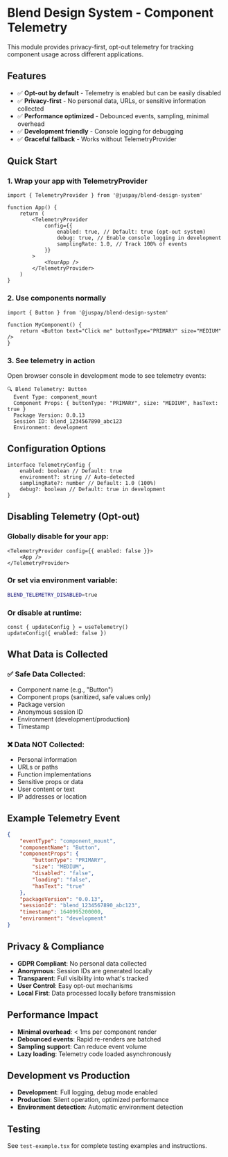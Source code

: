 # Blend Design System - Component Telemetry

This module provides privacy-first, opt-out telemetry for tracking component usage across different applications.

## Features

- ✅ **Opt-out by default** - Telemetry is enabled but can be easily disabled
- ✅ **Privacy-first** - No personal data, URLs, or sensitive information collected
- ✅ **Performance optimized** - Debounced events, sampling, minimal overhead
- ✅ **Development friendly** - Console logging for debugging
- ✅ **Graceful fallback** - Works without TelemetryProvider

## Quick Start

### 1. Wrap your app with TelemetryProvider

```tsx
import { TelemetryProvider } from '@juspay/blend-design-system'

function App() {
    return (
        <TelemetryProvider
            config={{
                enabled: true, // Default: true (opt-out system)
                debug: true, // Enable console logging in development
                samplingRate: 1.0, // Track 100% of events
            }}
        >
            <YourApp />
        </TelemetryProvider>
    )
}
```

### 2. Use components normally

```tsx
import { Button } from '@juspay/blend-design-system'

function MyComponent() {
    return <Button text="Click me" buttonType="PRIMARY" size="MEDIUM" />
}
```

### 3. See telemetry in action

Open browser console in development mode to see telemetry events:

```
🔍 Blend Telemetry: Button
  Event Type: component_mount
  Component Props: { buttonType: "PRIMARY", size: "MEDIUM", hasText: true }
  Package Version: 0.0.13
  Session ID: blend_1234567890_abc123
  Environment: development
```

## Configuration Options

```tsx
interface TelemetryConfig {
    enabled: boolean // Default: true
    environment?: string // Auto-detected
    samplingRate?: number // Default: 1.0 (100%)
    debug?: boolean // Default: true in development
}
```

## Disabling Telemetry (Opt-out)

### Globally disable for your app:

```tsx
<TelemetryProvider config={{ enabled: false }}>
    <App />
</TelemetryProvider>
```

### Or set via environment variable:

```bash
BLEND_TELEMETRY_DISABLED=true
```

### Or disable at runtime:

```tsx
const { updateConfig } = useTelemetry()
updateConfig({ enabled: false })
```

## What Data is Collected

### ✅ Safe Data Collected:

- Component name (e.g., "Button")
- Component props (sanitized, safe values only)
- Package version
- Anonymous session ID
- Environment (development/production)
- Timestamp

### ❌ Data NOT Collected:

- Personal information
- URLs or paths
- Function implementations
- Sensitive props or data
- User content or text
- IP addresses or location

## Example Telemetry Event

```json
{
    "eventType": "component_mount",
    "componentName": "Button",
    "componentProps": {
        "buttonType": "PRIMARY",
        "size": "MEDIUM",
        "disabled": "false",
        "loading": "false",
        "hasText": "true"
    },
    "packageVersion": "0.0.13",
    "sessionId": "blend_1234567890_abc123",
    "timestamp": 1640995200000,
    "environment": "development"
}
```

## Privacy & Compliance

- **GDPR Compliant**: No personal data collected
- **Anonymous**: Session IDs are generated locally
- **Transparent**: Full visibility into what's tracked
- **User Control**: Easy opt-out mechanisms
- **Local First**: Data processed locally before transmission

## Performance Impact

- **Minimal overhead**: < 1ms per component render
- **Debounced events**: Rapid re-renders are batched
- **Sampling support**: Can reduce event volume
- **Lazy loading**: Telemetry code loaded asynchronously

## Development vs Production

- **Development**: Full logging, debug mode enabled
- **Production**: Silent operation, optimized performance
- **Environment detection**: Automatic environment detection

## Testing

See `test-example.tsx` for complete testing examples and instructions.
